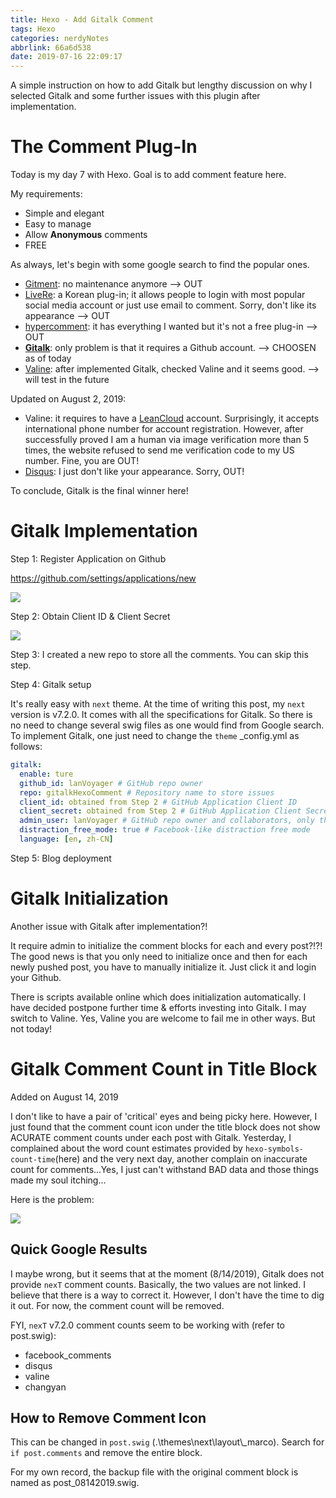 ```yaml
---
title: Hexo - Add Gitalk Comment
tags: Hexo
categories: nerdyNotes
abbrlink: 66a6d538
date: 2019-07-16 22:09:17
---
```


A simple instruction on how to add Gitalk but lengthy discussion on why I selected Gitalk and some further issues with this plugin after implementation.

<!-- more -->

# The Comment Plug-In

Today is my day 7 with Hexo. Goal is to add comment feature here. 

My requirements:

- Simple and elegant
- Easy to manage
- Allow **Anonymous** comments
- FREE

As always, let's begin with some google search to find the popular ones. 

- [Gitment](https://github.com/imsun/gitment): no maintenance anymore --> OUT
- [LiveRe](https://www.livere.com/): a Korean plug-in; it allows people to login with most popular social media account or just use email to comment. Sorry, don't like its appearance --> OUT
- [hypercomment](https://www.hypercomments.com/): it has everything I wanted but it's not a free plug-in --> OUT
- **[Gitalk](https://github.com/gitalk/gitalk)**: only problem is that it requires a Github account. --> CHOOSEN as of today
- [Valine](https://valine.js.org/en/index.html): after implemented Gitalk, checked Valine and it seems good. --> will test in the future

<span class='lanComment'> 

Updated on August 2, 2019:

- Valine: it requires to have a [LeanCloud](https://leancloud.cn/) account. Surprisingly, it accepts international phone number for account registration. However, after successfully proved I am a human via image verification more than 5 times, the website refused to send me verification code to my US number. Fine, you are OUT!
- [Disqus](https://disqus.com/): I just don't like your appearance. Sorry, OUT!

To conclude, Gitalk is the final winner here! 

</span>

# Gitalk Implementation

Step 1: Register Application on Github

https://github.com/settings/applications/new

<img src='https://www.dropbox.com/s/bsf7apqj5squnbk/token.png?raw=1'/>

Step 2: Obtain Client ID & Client Secret

<img src='https://www.dropbox.com/s/jx0sskx73342rai/clientID.png?raw=1'/>

Step 3: I created a new repo to store all the comments. You can skip this step.

Step 4: Gitalk setup

It's really easy with `next` theme. At the time of writing this post, my `next` version is v7.2.0. It comes with all the specifications for Gitalk. So there is no need to change several swig files as one would find from Google search. To implement Gitalk, one just need to change the `theme` _config.yml as follows:

```yaml
gitalk:
  enable: ture
  github_id: lanVoyager # GitHub repo owner
  repo: gitalkHexoComment # Repository name to store issues
  client_id: obtained from Step 2 # GitHub Application Client ID
  client_secret: obtained from Step 2 # GitHub Application Client Secret
  admin_user: lanVoyager # GitHub repo owner and collaborators, only these guys can initialize gitHub issues
  distraction_free_mode: true # Facebook-like distraction free mode
  language: [en, zh-CN]
```

Step 5: Blog deployment 

# Gitalk Initialization

Another issue with Gitalk after implementation?!

It require admin to initialize the comment blocks for each and every post?!?! The good news is that you only need to initialize once and then for each newly pushed post, you have to manually initialize it. Just click it and login your Github.

There is scripts available online which does initialization automatically. I have decided postpone further time & efforts investing into Gitalk. I may switch to Valine. Yes, Valine you are welcome to fail me in other ways. But not today! 

# Gitalk Comment Count in Title Block

Added on August 14, 2019

I don't like to have a pair of 'critical' eyes and being picky here. However, I just found that the comment count icon under the title block does not show ACURATE comment counts under each post with Gitalk. Yesterday, I complained about the word count estimates provided by `hexo-symbols-count-time`(here) and the very next day, another complain on inaccurate count for comments...Yes, I just can't withstand BAD data and those things made my soul itching...

Here is the problem:

<img src='https://drive.google.com/uc?export=download&id=1c3YACtDJmX7Wn_mFh5y6G6UJfXLO0Wdp'/>

## **Quick Google Results**

I maybe wrong, but it seems that at the moment (8/14/2019), Gitalk does not provide `nexT` comment counts. Basically, the two values are not linked. I believe that there is a way to correct it. However, I don't have the time to dig it out. For now, the comment count will be removed.

FYI, `nexT` v7.2.0 comment counts seem to be working with (refer to post.swig):

- facebook_comments
- disqus
- valine
- changyan

## **How to Remove Comment Icon**

This can be changed in `post.swig` (.\themes\next\layout\\_marco). Search for `if post.comments` and remove the entire block.

<span class='lanComment'>

For my own record, the backup file with the original comment block is named as post_08142019.swig.

</span>







